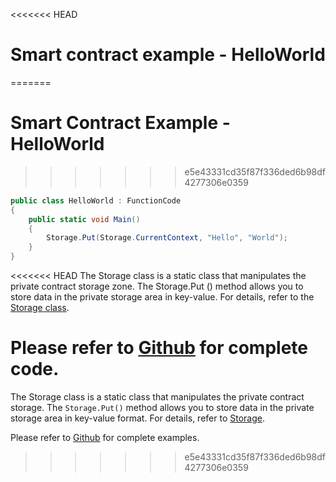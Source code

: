 <<<<<<< HEAD
# Smart contract example - HelloWorld
=======
# Smart Contract Example - HelloWorld
>>>>>>> e5e43331cd35f87f336ded6b98df4277306e0359

```c#
public class HelloWorld : FunctionCode
{
    public static void Main()
    {
        Storage.Put(Storage.CurrentContext, "Hello", "World");
    }
}
```

<<<<<<< HEAD
The Storage class is a static class that manipulates the private contract storage zone. The Storage.Put () method allows you to store data in the private storage area in key-value. For details, refer to the [Storage class](../fw/dotnet/AntShares/Storage.md).

Please refer to [Github](https://github.com/AntShares/AntShares.SmartContract.Contracts) for complete code.
=======
The Storage class is a static class that manipulates the private contract storage. The `Storage.Put()` method allows you to store data in the private storage area in key-value format. For details, refer to [Storage](../fw/dotnet/neo/Storage.md).

Please refer to [Github](https://github.com/neo-project/examples) for complete examples.
>>>>>>> e5e43331cd35f87f336ded6b98df4277306e0359
